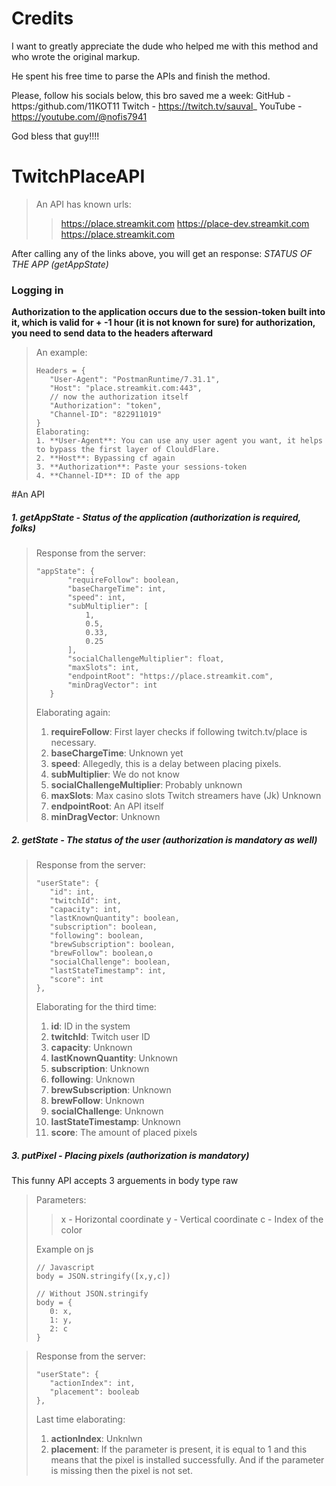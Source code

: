 # Credits
I want to greatly appreciate the dude who helped me with this method and who wrote the original markup.

He spent his free time to parse the APIs and finish the method.

Please, follow his socials below, this bro saved me a week:
GitHub - https:/github.com/11KOT11
Twitch - https://twitch.tv/sauval_
YouTube - https://youtube.com/@nofis7941

God bless that guy!!!!

# TwitchPlaceAPI

>An API has known urls:
>> https://place.streamkit.com
>> https://place-dev.streamkit.com
>> https://place.streamkit.com


After calling any of the links above, you will get an response: *STATUS OF THE APP (getAppState)*

### Logging in
**Authorization to the application occurs due to the session-token built into it, which is valid for + -1 hour (it is not known for sure)
for authorization, you need to send data to the headers afterward**

>An example:
>```
>Headers = {
>    "User-Agent": "PostmanRuntime/7.31.1",
>    "Host": "place.streamkit.com:443",
>    // now the authorization itself
>    "Authorization": "token",
>    "Channel-ID": "822911019"
>}
>Elaborating:
> 1. **User-Agent**: You can use any user agent you want, it helps to bypass the first layer of ClouldFlare.
> 2. **Host**: Bypassing cf again
> 3. **Authorization**: Paste your sessions-token
> 4. **Channel-ID**: ID of the app

#An API
##### 1. getAppState - Status of the application *(authorization is required, folks)*

>Response from the server:
>```
>"appState": {
>        "requireFollow": boolean,
>        "baseChargeTime": int,
>        "speed": int,
>        "subMultiplier": [
>            1,
>            0.5,
>            0.33,
>            0.25
>        ],
>        "socialChallengeMultiplier": float,
>        "maxSlots": int,
>        "endpointRoot": "https://place.streamkit.com",
>        "minDragVector": int
>    }
>```
>Elaborating again:
> 1. **requireFollow**: First layer checks if following twitch.tv/place is necessary.
> 2. **baseChargeTime**: Unknown yet
> 3. **speed**: Allegedly, this is a delay between placing pixels.
> 4. **subMultiplier**: We do not know
> 5. **socialChallengeMultiplier**: Probably unknown
> 6. **maxSlots**: Max casino slots Twitch streamers have (Jk) Unknown
> 7. **endpointRoot**: An API itself
> 8. **minDragVector**: Unknown

##### 2. getState - The status of the user *(authorization is mandatory as well)*
>Response from the server:
>```
>"userState": {
>    "id": int,
>    "twitchId": int,
>    "capacity": int,
>    "lastKnownQuantity": boolean,
>    "subscription": boolean,
>    "following": boolean,
>    "brewSubscription": boolean,
>    "brewFollow": boolean,о
>    "socialChallenge": boolean,
>    "lastStateTimestamp": int,
>    "score": int
>},
>```
>Elaborating for the third time:
> 1. **id**: ID in the system
> 2. **twitchId**: Twitch user ID
> 3. **capacity**: Unknown
> 4. **lastKnownQuantity**: Unknown
> 5. **subscription**: Unknown
> 6. **following**: Unknown
> 7. **brewSubscription**: Unknown
> 8. **brewFollow**: Unknown
> 9. **socialChallenge**: Unknown
> 10. **lastStateTimestamp**: Unknown
> 11. **score**: The amount of placed pixels



##### 3. putPixel - Placing pixels *(аuthorization is mandatory)*
This funny API accepts 3 arguements in body type raw
> Parameters:
>> x - Horizontal coordinate
>> y - Vertical coordinate
>> c - Index of the color
>
>Example on js
>```
> // Javascript
> body = JSON.stringify([x,y,c])
>
> // Without JSON.stringify
> body = {
>    0: x,
>    1: y,
>    2: c
>}
>```


>Response from the server:
>```
>"userState": {
>    "actionIndex": int,
>    "placement": booleab
>},
>```
>Last time elaborating:
> 1. **actionIndex**: Unknlwn
> 2. **placement**: If the parameter is present, it is equal to 1 and this means that the pixel is installed successfully. And if the parameter is missing then the pixel is not set. 










<!-- >Data from the server:
>```
>"userState": {
>    "id": "int",
>    "twitchId": "int",
>    "capacity": int,
>    "lastKnownQuantity": boolean,
>    "subscription": boolean,
>    "following": boolean,
>    "brewSubscription": boolean,
>    "brewFollow": boolean,
>    "socialChallenge": boolean
>    "lastStateTimestamp": 1678865080475,
>    "score": int 
>},
>```
>Description:
> 1. **edit**: 
> 2. **edit**: 
> 3. **edit**: 
> 4. **edit**: 
> 5. **edit**: 
> 6. **edit**: 
> 7. **edit**: 
> 8. **edit**: 
> 9. **edit**: 
> 10. **edit**: 
> 11. **edit**: 
> 12. **edit**: 
> 13. **edit**: 
> 14. **edit**: 
> 15. **edit**:  -->

